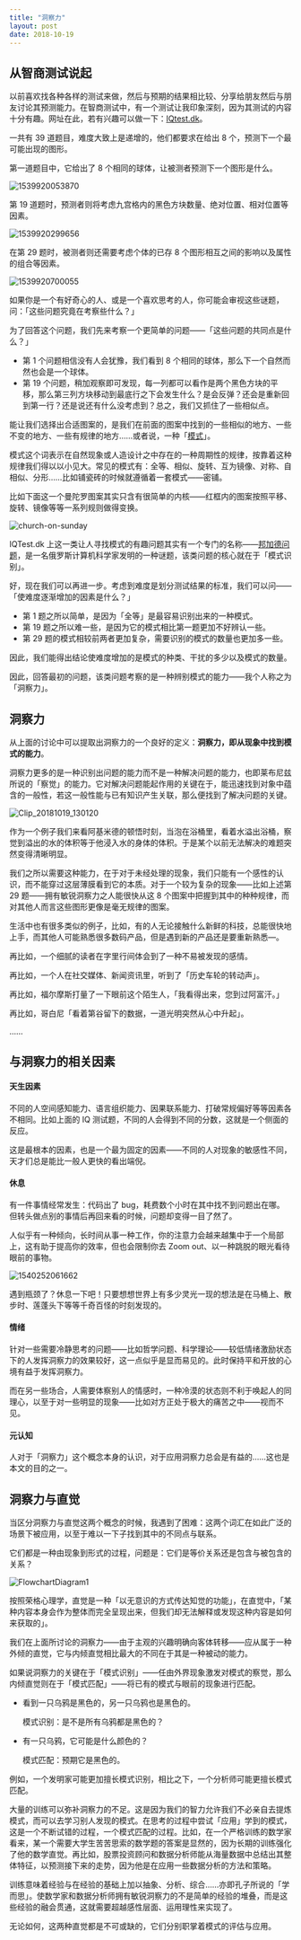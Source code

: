 ```yaml
---
title: "洞察力"
layout: post
date: 2018-10-19
---
```


## 从智商测试说起

以前喜欢找各种各样的测试来做，然后与预期的结果相比较、分享给朋友然后与朋友讨论其预测能力。在智商测试中，有一个测试让我印象深刻，因为其测试的内容十分有趣。网址在此，若有兴趣可以做一下：[IQtest.dk](http://iqtest.dk/main.swf)。

一共有 39 道题目，难度大致上是递增的，他们都要求在给出 8 个，预测下一个最可能出现的图形。

第一道题目中，它给出了 8 个相同的球体，让被测者预测下一个图形是什么。

![1539920053870](../assets/images/2018-10-19-insight.assets/1539920053870.png)

第 19 道题时，预测者则将考虑九宫格内的黑色方块数量、绝对位置、相对位置等因素。

![1539920299656](../assets/images/2018-10-19-insight.assets/1539920299656.png)

在第 29 题时，被测者则还需要考虑个体的已存 8 个图形相互之间的影响以及属性的组合等因素。

![1539920700055](../assets/images/2018-10-19-insight.assets/1539920700055.png)

如果你是一个有好奇心的人、或是一个喜欢思考的人，你可能会审视这些谜题，问：「这些问题究竟在考察些什么？」

为了回答这个问题，我们先来考察一个更简单的问题——「这些问题的共同点是什么？」

- 第 1 个问题相信没有人会犹豫，我们看到 8 个相同的球体，那么下一个自然而然也会是一个球体。
- 第 19 个问题，稍加观察即可发现，每一列都可以看作是两个黑色方块的平移，那么第三列方块移动到最底行之下会发生什么？是会反弹？还会是重新回到第一行？还是说还有什么没考虑到？总之，我们又抓住了一些相似点。

能让我们选择出合适图案的，是我们在前面的图案中找到的一些相似的地方、一些不变的地方、一些有规律的地方……或者说，一种「[模式](https://en.wikipedia.org/wiki/Pattern)」。

模式这个词表示在自然现象或人造设计之中存在的一种周期性的规律，按靠着这种规律我们得以以小见大。常见的模式有：全等、相似、旋转、互为镜像、对称、自相似、分形……比如铺瓷砖的时候就遵循着一套模式——密铺。

比如下面这一个曼陀罗图案其实只含有很简单的内核——红框内的图案按照平移、旋转、镜像等等一系列规则做得变换。

![church-on-sunday](../assets/images/2018-10-19-insight.assets/pattern-church-on-sunday.svg)

IQTest.dk 上这一类让人寻找模式的有趣问题其实有一个专门的名称——[邦加德问题](https://en.wikipedia.org/wiki/Bongard_problem)，是一名俄罗斯计算机科学家发明的一种谜题，该类问题的核心就在于「模式识别」。

好，现在我们可以再进一步。考虑到难度是划分测试结果的标准，我们可以问——「使难度逐渐增加的因素是什么？」

- 第 1 题之所以简单，是因为「全等」是最容易识别出来的一种模式。
- 第 19 题之所以难一些，是因为它的模式相比第一题更加不好辨认一些。
- 第 29 题的模式相较前两者更加复杂，需要识别的模式的数量也更加多一些。

因此，我们能得出结论使难度增加的是模式的种类、干扰的多少以及模式的数量。

因此，回答最初的问题，该类问题考察的是一种辨别模式的能力——我个人称之为「洞察力」。

## 洞察力

从上面的讨论中可以提取出洞察力的一个良好的定义：**洞察力，即从现象中找到模式的能力**。

洞察力更多的是一种识别出问题的能力而不是一种解决问题的能力，也即莱布尼兹所说的「察觉」的能力。它对解决问题能起作用的关键在于，能迅速找到对象中蕴含的一般性，若这一般性能与已有知识产生关联，那么便找到了解决问题的关键。

![Clip_20181019_130120](../assets/images/2018-10-19-insight.assets/clip-leibniz-appercevoir.png)

作为一个例子我们来看阿基米德的顿悟时刻，当泡在浴桶里，看着水溢出浴桶，察觉到溢出的水的体积等于他浸入水的身体的体积。于是某个以前无法解决的难题突然变得清晰明显。

我们之所以需要这种能力，在于对于未经处理的现象，我们只能有一个感性的认识，而不能穿过这层薄膜看到它的本质。对于一个较为复杂的现象——比如上述第 29 题——拥有敏锐洞察力之人能很快从这 8 个图案中把握到其中的种种规律，而对其他人而言这些图形更像是毫无规律的图案。

生活中也有很多类似的例子，比如，有的人无论接触什么新鲜的科技，总能很快地上手，而其他人可能熟悉很多数码产品，但是遇到新的产品还是要重新熟悉—。

再比如，一个细腻的读者在字里行间体会到了一种不易被发现的感情。

再比如，一个人在社交媒体、新闻资讯里，听到了「历史车轮的转动声」。

再比如，福尔摩斯打量了一下眼前这个陌生人，「我看得出来，您到过阿富汗。」

再比如，哥白尼「看着第谷留下的数据，一道光明突然从心中升起」。

……

## 与洞察力的相关因素

#### 天生因素

不同的人空间感知能力、语言组织能力、因果联系能力、打破常规偏好等等因素各不相同。比如上面的 IQ 测试题，不同的人会得到不同的分数，这就是一个侧面的反应。

这是最根本的因素，也是一个最为固定的因素——不同的人对现象的敏感性不同，天才们总是能比一般人更快的看出端倪。

#### 休息

有一件事情经常发生：代码出了 bug，耗费数个小时在其中找不到问题出在哪。但转头做点别的事情后再回来看的时候，问题却变得一目了然了。

人似乎有一种倾向，长时间从事一种工作，你的注意力会越来越集中于一个局部上，这有助于提高你的效率，但也会限制你去 Zoom out、以一种跳脱的眼光看待眼前的事物。

![1540252061662](../assets/images/2018-10-19-insight.assets/focus&insight.svg)

遇到瓶颈了？休息一下吧！只要想想世界上有多少灵光一现的想法是在马桶上、散步时、莲蓬头下等等千奇百怪的时刻发现的。

#### 情绪

针对一些需要冷静思考的问题——比如哲学问题、科学理论——较低情绪激励状态下的人发挥洞察力的效果较好，这一点似乎是显而易见的。此时保持平和开放的心境有益于发挥洞察力。

而在另一些场合，人需要体察别人的情感时，一种冷漠的状态则不利于唤起人的同理心，以至于对一些明显的现象——比如对方正处于极大的痛苦之中——视而不见。

#### 元认知

人对于「洞察力」这个概念本身的认识，对于应用洞察力总会是有益的……这也是本文的目的之一。

## 洞察力与直觉

当区分洞察力与直觉这两个概念的时候，我遇到了困难：这两个词汇在如此广泛的场景下被应用，以至于难以一下子找到其中的不同点与联系。

它们都是一种由现象到形式的过程，问题是：它们是等价关系还是包含与被包含的关系？

![FlowchartDiagram1](../assets/images/2018-10-19-insight.assets/kants-epistemology.svg)

按照荣格心理学，直觉是一种「以无意识的方式传达知觉的功能」，在直觉中，「某种内容本身会作为整体而完全呈现出来，但我们却无法解释或发现这种内容是如何来获取的」。

我们在上面所讨论的洞察力——由于主观的兴趣明确向客体转移——应从属于一种外倾的直觉，它与内倾直觉相比最大的不同在于其是一种被动的能力。

如果说洞察力的关键在于「模式识别」——任由外界现象激发对模式的察觉，那么内倾直觉则在于「模式匹配」——将已有的模式与眼前的现象进行匹配。

- 看到一只乌鸦是黑色的，另一只乌鸦也是黑色的。

  模式识别：是不是所有乌鸦都是黑色的？

- 有一只乌鸦，它可能是什么颜色的？

  模式匹配：预期它是黑色的。

例如，一个发明家可能更加擅长模式识别，相比之下，一个分析师可能更擅长模式匹配。

大量的训练可以弥补洞察力的不足。这是因为我们的智力允许我们不必亲自去提炼模式，而可以去学习别人发现的模式。在思考的过程中尝试「应用」学到的模式，这是一个不断试错的过程，一个模式匹配的过程。比如，在一个严格训练的数学家看来，某一个需要大学生苦苦思索的数学题的答案是显然的，因为长期的训练强化了他的数学直觉。再比如，股票投资顾问和数据分析师能从海量数据中总结出其整体特征，以预测接下来的走势，因为他是在应用一些数据分析的方法和策略。

训练意味着经验与在经验的基础上加以抽象、分析、综合……亦即孔子所说的「学而思」。使数学家和数据分析师拥有敏锐洞察力的不是简单的经验的堆叠，而是这些经验的融会贯通，这就需要超越感性层面、运用理性来实现了。

无论如何，这两种直觉都是不可或缺的，它们分别职掌着模式的评估与应用。
